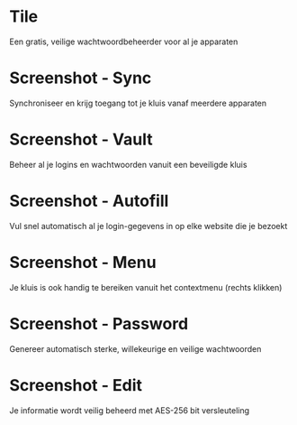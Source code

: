 # Tile

Een gratis, veilige wachtwoordbeheerder voor al je apparaten

# Screenshot - Sync

Synchroniseer en krijg toegang tot je kluis vanaf meerdere apparaten

# Screenshot - Vault

Beheer al je logins en wachtwoorden vanuit een beveiligde kluis

# Screenshot - Autofill

Vul snel automatisch al je login-gegevens in op elke website die je bezoekt

# Screenshot - Menu

Je kluis is ook handig te bereiken vanuit het contextmenu (rechts klikken)

# Screenshot - Password

Genereer automatisch sterke, willekeurige en veilige wachtwoorden

# Screenshot - Edit

Je informatie wordt veilig beheerd met AES-256 bit versleuteling
